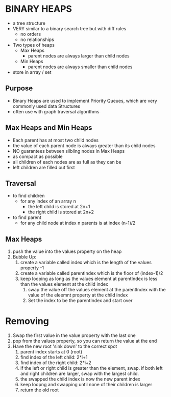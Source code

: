 # BINARY HEAPS
- a tree structure
- VERY similar to a binary search tree but with diff rules
    - no orders
    - no relationships
- Two types of heaps
    - Max Heaps
        - parent nodes are always larger than child nodes
    - Min Heaps
        - parent nodes are always smaller than child nodes
- store in array / set

## Purpose
- Binary Heaps are used to implement Priority Queues, which are very commonly used data Structures
- often use with graph traversal algorithms

## Max Heaps and Min Heaps
- Each parent has at most two child nodes
- the value of each parent node is always greater than its child nodes
- NO guarantees between silbling nodes in Max Heaps
- as compact as possible
- all children of each nodes are as full as they can be
- left children are filled out first

## Traversal
- to find children
    - for any index of an array n
        - the left child is stored at 2n+1
        - the right child is stored at 2n+2
- to find parent
    - for any child node at index n
        parents is at index (n-1)/2

## Max Heaps
1. push the value into the values property on the heap
1. Bubble Up:
    1. create a variable called index which is the length of the values property -1
    1. create a variable called parentIndex which is the floor of (index-1)/2
    1. keep looping as long as the values element at parentIndex is less than the values element at the child index
        1. swap the value off the values element at the parentIndex with the value of the eleemnt property at the child index
        1. Set the index to be the parentIndex and start over

# Removing
1. Swap the first value in the value property with the last one
1. pop from the values property, so you can return the value at the end
1. Have the new root 'sink down' to the correct spot
    1. parent index starts at 0 (root)
    1. find index of the left child: 2*i+1
    1. find index of the right child: 2*i+2
    1. if the left or right child is greater than the element, swap. if both left and right children are larger, swap with the largest child.
    1. the swapped the child index is now the new parent index
    1. keep loopng and swapping until none of their children is larger
    1. return the old root
